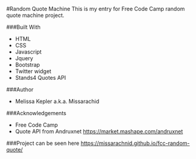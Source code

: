 #Random Quote Machine
This is my entry for Free Code Camp random quote machine project.

###Built With
+  HTML  
+  CSS  
+  Javascript  
+  Jquery  
+  Bootstrap  
+  Twitter widget  
+  Stands4 Quotes API

###Author
+  Melissa Kepler a.k.a. Missarachid  

###Acknowledgements
+  Free Code Camp
+ Quote API from Andruxnet https://market.mashape.com/andruxnet 

###Project can be seen here https://missarachnid.github.io/fcc-random-quote/
